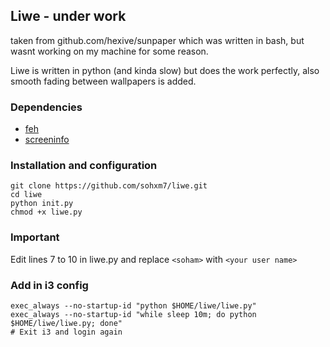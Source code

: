 ## Liwe - under work

taken from github.com/hexive/sunpaper which was written in bash, but wasnt working on my machine for some reason. 

Liwe is written in python (and kinda slow) but does the work perfectly, also smooth fading between wallpapers is added.

### Dependencies
+ [feh](https://github.com/derf/feh)
+ [screeninfo](https://pypi.org/project/screeninfo/)

### Installation and configuration
```
git clone https://github.com/sohxm7/liwe.git
cd liwe
python init.py 
chmod +x liwe.py
```
### Important
Edit lines 7 to 10 in liwe.py and replace ```<soham>``` with ```<your user name>```

### Add in i3 config
```
exec_always --no-startup-id "python $HOME/liwe/liwe.py"
exec_always --no-startup-id "while sleep 10m; do python $HOME/liwe/liwe.py; done"
# Exit i3 and login again
```
